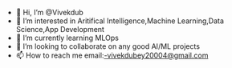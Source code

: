 - 👋 Hi, I’m @Vivekdub
- 👀 I’m interested in Aritifical Intelligence,Machine Learning,Data Science,App Development
- 🌱 I’m currently learning MLOps
- 💞️ I’m looking to collaborate on any good AI/ML projects
- 📫 How to reach me email:-vivekdubey20004@gmail.com

<!---
Vivekdub/Vivekdub is a ✨ special ✨ repository because its `README.md` (this file) appears on your GitHub profile.
You can click the Preview link to take a look at your changes.
--->
